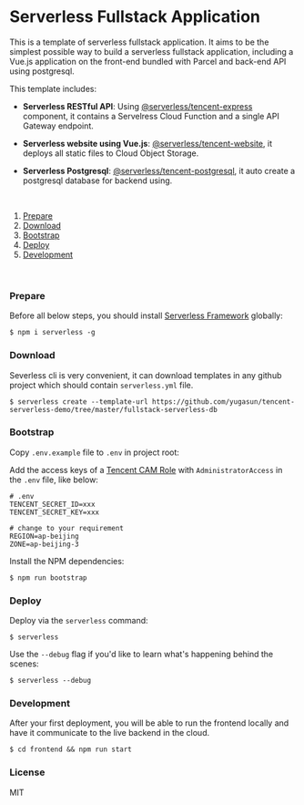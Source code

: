 # Serverless Fullstack Application

This is a template of serverless fullstack application. It aims to be the
simplest possible way to build a serverless fullstack application, including a
Vue.js application on the front-end bundled with Parcel and back-end API using
postgresql.

This template includes:

- **Serverless RESTful API**: Using
  [@serverless/tencent-express](https://github.com/serverless-components/tencent-express)
  component, it contains a Servelress Cloud Function and a single API Gateway
  endpoint.

- **Serverless website using Vue.js**:
  [@serverless/tencent-website](https://github.com/serverless-components/tencent-website),
  it deploys all static files to Cloud Object Storage.

- **Serverless Postgresql**:
  [@serverless/tencent-postgresql](https://github.com/serverless-components/tencent-postgresql),
  it auto create a postgresql database for backend using.

&nbsp;

1. [Prepare](#Prepare)
2. [Download](#Download)
3. [Bootstrap](#Bootstrap)
4. [Deploy](#Deploy)
5. [Development](#Development)

&nbsp;

### Prepare

Before all below steps, you should install
[Serverless Framework](https://www.github.com/serverless/serverless) globally:

```console
$ npm i serverless -g
```

### Download

Severless cli is very convenient, it can download templates in any github
project which should contain `serverless.yml` file.

```console
$ serverless create --template-url https://github.com/yugasun/tencent-serverless-demo/tree/master/fullstack-serverless-db
```

### Bootstrap

Copy `.env.example` file to `.env` in project root:

Add the access keys of a
[Tencent CAM Role](https://console.cloud.tencent.com/cam/capi) with
`AdministratorAccess` in the `.env` file, like below:

```dotenv
# .env
TENCENT_SECRET_ID=xxx
TENCENT_SECRET_KEY=xxx

# change to your requirement
REGION=ap-beijing
ZONE=ap-beijing-3
```

Install the NPM dependencies:

```console
$ npm run bootstrap
```

### Deploy

Deploy via the `serverless` command:

```console
$ serverless
```

Use the `--debug` flag if you'd like to learn what's happening behind the
scenes:

```console
$ serverless --debug
```

### Development

After your first deployment, you will be able to run the frontend locally and
have it communicate to the live backend in the cloud.

```console
$ cd frontend && npm run start
```

### License

MIT
